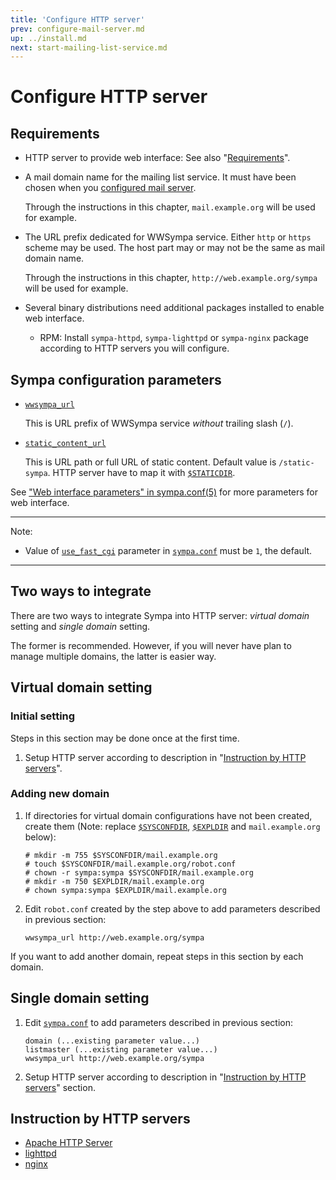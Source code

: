 ```yaml
---
title: 'Configure HTTP server'
prev: configure-mail-server.md
up: ../install.md
next: start-mailing-list-service.md
---
```


Configure HTTP server
=====================

Requirements
------------

* HTTP server to provide web interface:
  See also "[Requirements](../requirements.md#http-server)".

* A mail domain name for the mailing list service.  It must have been chosen
  when you [configured mail server](configure-mail-server.md).

  Through the instructions in this chapter, ``mail.example.org`` will be used
  for example.

* The URL prefix dedicated for WWSympa service.  Either ``http`` or ``https``
  scheme may be used.  The host part may or may not be the same as mail domain
  name.

  Through the instructions in this chapter, ``http://web.example.org/sympa``
  will be used for example.

* Several binary distributions need additional packages installed to enable
  web interface.

  - RPM: Install ``sympa-httpd``, ``sympa-lighttpd`` or ``sympa-nginx``
    package according to HTTP servers you will configure.

Sympa configuration parameters
------------------------------

* [``wwsympa_url``](../man/sympa.conf.5.md#wwsympa_url)

  This is URL prefix of WWSympa service _without_ trailing slash (``/``).

* [``static_content_url``](../man/sympa.conf.5.md#static_content_url)

  This is URL path or full URL of static content.  Default value is
  ``/static-sympa``.  HTTP server have to map it with
  [``$STATICDIR``](../layout.md#staticdir).

See ["Web interface parameters" in sympa.conf(5)](../man/sympa.conf.5#web-interface-parameters) for more parameters for web interface.

----
Note:

* Value of [``use_fast_cgi``](../man/sympa.conf.5.md#use_fast_cgi) parameter
  in [``sympa.conf``](../man/sympa.conf.5.md#config) must be ``1``,
  the default.

----

Two ways to integrate
---------------------

There are two ways to integrate Sympa into HTTP server:
_virtual domain_ setting and _single domain_ setting.

The former is recommended.  However, if you will never have plan to manage
multiple domains, the latter is easier way.

Virtual domain setting
----------------------

### Initial setting

Steps in this section may be done once at the first time.

1. Setup HTTP server according to description in
   "[Instruction by HTTP servers](#instruction-by-http-servers)".

### Adding new domain

1. If directories for virtual domain configurations have not been created,
   create them (Note: replace [``$SYSCONFDIR``](../layout.md#sysconfdir),
   [``$EXPLDIR``](../layout.md#expldir) and ``mail.example.org`` below):
   ```
   # mkdir -m 755 $SYSCONFDIR/mail.example.org
   # touch $SYSCONFDIR/mail.example.org/robot.conf
   # chown -r sympa:sympa $SYSCONFDIR/mail.example.org
   # mkdir -m 750 $EXPLDIR/mail.example.org
   # chown sympa:sympa $EXPLDIR/mail.example.org
   ```

2. Edit ``robot.conf`` created by the step above to add parameters described
   in previous section:
   ```
   wwsympa_url http://web.example.org/sympa
   ```

If you want to add another domain, repeat steps in this section by each domain.

Single domain setting
---------------------

1. Edit [``sympa.conf``](../layout.md#config) to add parameters described in
   previous section:
   ```
   domain (...existing parameter value...)
   listmaster (...existing parameter value...)
   wwsympa_url http://web.example.org/sympa
   ```

2. Setup HTTP server according to description in
   "[Instruction by HTTP servers](#instruction-by-http-servers)" section.

Instruction by HTTP servers
---------------------------

- [Apache HTTP Server](configure-http-server-apache.md)
- [lighttpd](configure-http-server-lighttpd.md)
- [nginx](configure-http-server-nginx.md)

